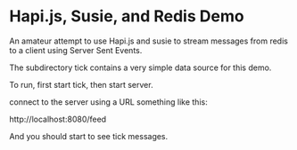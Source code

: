 # Hapi.js, Susie, and Redis Demo

An amateur attempt to use Hapi.js and susie to stream messages from redis 
to a client using Server Sent Events.

The subdirectory tick contains a very simple data source for this demo.

To run, first start tick, then start server.

connect to the server using a URL something like this:

http://localhost:8080/feed

And you should start to see tick messages.

